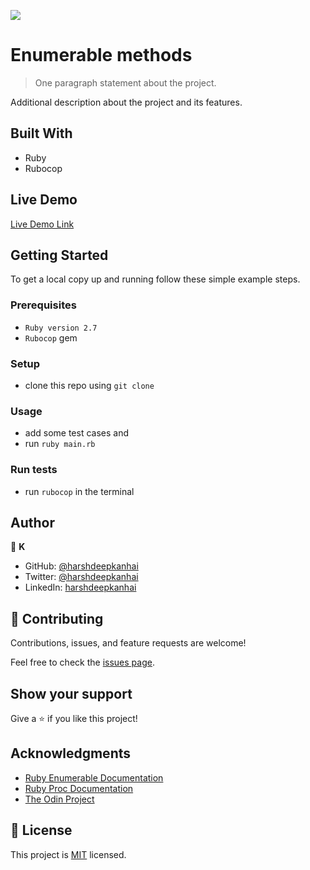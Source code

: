 ![](https://img.shields.io/badge/Microverse-blueviolet)

# Enumerable methods

> One paragraph statement about the project.

<!-- ![screenshot](./app_screenshot.png) -->

Additional description about the project and its features.

## Built With

- Ruby
- Rubocop

## Live Demo

[Live Demo Link](https://livedemo.com)


## Getting Started


To get a local copy up and running follow these simple example steps.

### Prerequisites

- `Ruby version 2.7`
- `Rubocop` gem

### Setup

- clone this repo using `git clone`

### Usage

- add some test cases and
- run `ruby main.rb`

### Run tests

- run `rubocop` in the terminal

## Author

👤 **K**

- GitHub: [@harshdeepkanhai](https://github.com/harshdeepkanhai)
- Twitter: [@harshdeepkanhai](https://twitter.com/harshdeepkanhai)
- LinkedIn: [harshdeepkanhai](https://linkedin.com/in/harshdeepkanhai)


## 🤝 Contributing

Contributions, issues, and feature requests are welcome!

Feel free to check the [issues page](https://github.com/harshdeepkanhai/enumerable_methods/issues).

## Show your support

Give a ⭐️ if you like this project!

## Acknowledgments

- [Ruby Enumerable Documentation](https://ruby-doc.org/core-2.7.2/Enumerable.html)
- [Ruby Proc Documentation](https://ruby-doc.org/core-2.7.2/Proc.html)
- [The Odin Project](https://github.com/TheOdinProject/curriculum/blob/master/archive/old_lessons/ruby/basic_ruby/project_advanced_building_blocks.md#project-2-enumerable-methods)


## 📝 License

This project is [MIT](lic.url) licensed.
